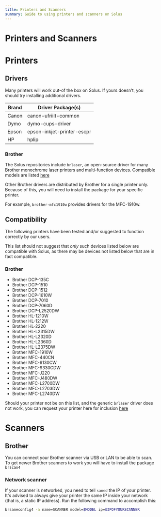 ```yaml
---
title: Printers and Scanners
summary: Guide to using printers and scanners on Solus
---
```


# Printers and Scanners

# Printers

## Drivers

Many printers will work out-of the box on Solus. If yours doesn't, you should try installing additional drivers.

| Brand | Driver Package(s)          |
| ----- | -------------------------- |
| Canon | canon-ufriilt-common       |
| Dymo  | dymo-cups-driver           |
| Epson | epson-inkjet-printer-escpr |
| HP    | hplip                      |

### Brother

The Solus repositories include `brlaser`, an open-source driver for many Brother monochrome laser printers and multi-function devices. Compatible models are listed [here](https://github.com/Owl-Maintain/brlaser#supported-printers)

Other Brother drivers are distributed by Brother for a single printer only. Because of this, you will need to install the package for your specific printer.

For example, `brother-mfc1910w` provides drivers for the MFC-1910w.

## Compatibility

The following printers have been tested and/or suggested to function correctly by our users.

This list should not suggest that _only_ such devices listed below are compatible with Solus, as there may be devices not listed below that are in fact compatible.

### Brother

- Brother DCP-135C
- Brother DCP-1510
- Brother DCP-1512
- Brother DCP-1610W
- Brother DCP-7010
- Brother DCP-7060D
- Brother DCP-L2520DW
- Brother HL-1210W
- Brother HL-1212W
- Brother HL-2220
- Brother HL-L2315DW
- Brother HL-L2320D
- Brother HL-L2360D
- Brother HL-L2375DW
- Brother MFC-1910W
- Brother MFC-440CN
- Brother MFC-9130CW
- Brother MFC-9330CDW
- Brother MFC-J220
- Brother MFC-J480DW
- Brother MFC-L2700DW
- Brother MFC-L2703DW
- Brother MFC-L2740DW

Should your printer not be on this list, and the generic `brlaser` driver does not work, you can request your printer here for inclusion [here](https://github.com/getsolus/packages/issues/212)

# Scanners

## Brother

You can connect your Brother scanner via USB or LAN to be able to scan. To get newer Brother scanners to work you will have to install the package `brscan4`

### Network scanner

If your scanner is networked, you need to tell `saned` the IP of your printer. It's advised to always give your printer the same IP inside your network (that is, a static IP address). Run the following command to accomplish this:

```bash
brsaneconfig4 -a name=SCANNER model=$MODEL ip=$IPOFYOURSCANNER
```
